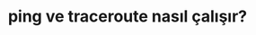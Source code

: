 ---
layout: medium-post
title: ping ve traceroute nasıl çalışır?
ext-url: https://medium.com/@gokhansengun/ping-ve-traceroute-nas%C4%B1l-%C3%A7al%C4%B1%C5%9F%C4%B1r-146e151ff83b
lang: tr
medium: yes
---